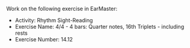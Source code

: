 Work on the following exercise in EarMaster:
- Activity: Rhythm Sight-Reading
- Exercise Name: 4/4 - 4 bars: Quarter notes, 16th Triplets - including rests
- Exercise Number: 14.12
